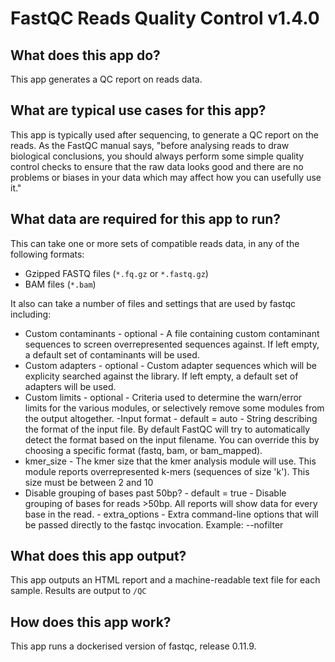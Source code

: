 # FastQC Reads Quality Control  v1.4.0
## What does this app do?
This app generates a QC report on reads data.

## What are typical use cases for this app?

This app is typically used after sequencing, to generate a QC report on the reads. As the FastQC manual says, "before analysing
reads to draw biological conclusions, you should always perform some simple quality control checks to ensure
that the raw data looks good and there are no problems or biases in your data which may affect how you can usefully use it."

## What data are required for this app to run?
This can take one or more sets of compatible reads data, in any of the following formats:
- Gzipped FASTQ files (`*.fq.gz` or `*.fastq.gz`)
- BAM files (`*.bam`)

It also can take a number of files and settings that are used by fastqc including:
- Custom contaminants - optional - A file containing custom contaminant sequences to screen overrepresented sequences against. If left empty, a default set of contaminants will be used. 
- Custom adapters - optional - Custom adapter sequences which will be explicity searched against the library. If left empty, a default set of adapters will be used. 
- Custom limits - optional - Criteria used to determine the warn/error limits for the various modules, or selectively remove some modules from the output altogether.
-Input format - default = auto - String describing the format of the input file. By default FastQC will try to automatically detect the format based on the input filename. You can override this by choosing a specific format (fastq, bam, or bam_mapped). 
- kmer_size - The kmer size that the kmer analysis module will use. This module reports overrepresented k-mers (sequences of size 'k'). This size must be between 2 and 10
- Disable grouping of bases past 50bp? - default = true -  Disable grouping of bases for reads >50bp. All reports will show data for every base in the read. - extra_options - Extra command-line options that will be passed directly to the fastqc invocation. Example: --nofilter


## What does this app output?
This app outputs an HTML report and a machine-readable text file for each sample.
Results are output to `/QC`


## How does this app work?
This app runs a dockerised version of fastqc, release 0.11.9.

